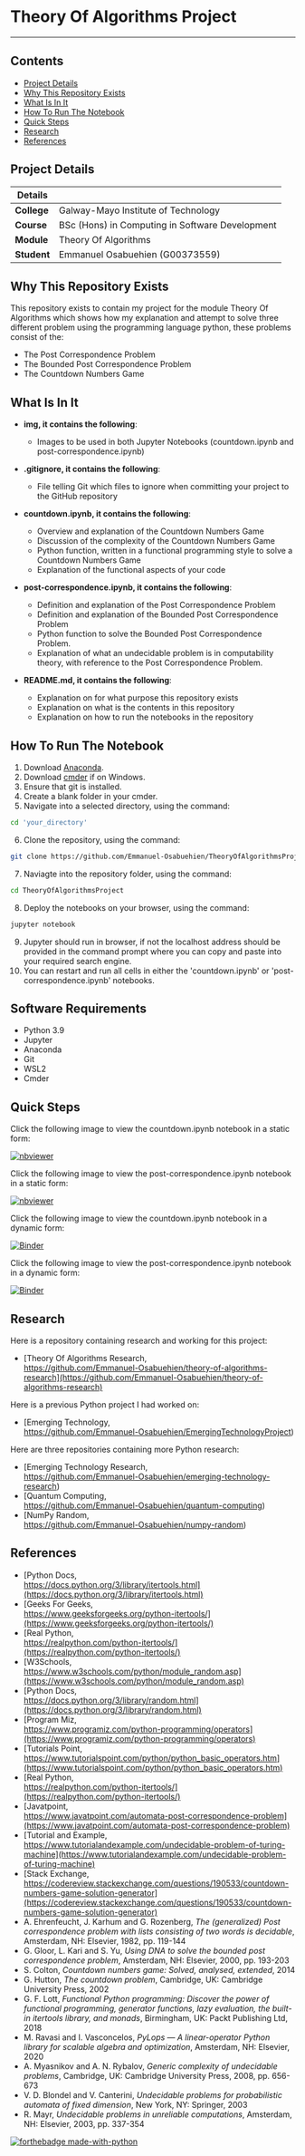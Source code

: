 # Theory Of Algorithms Project

***

## Contents

* [Project Details](#details)
* [Why This Repository Exists](#why) 
* [What Is In It](#what)
* [How To Run The Notebook](#how)
* [Quick Steps](#quick)
* [Research](#research)
* [References](#references)

## Project Details<a name = "details"></a>

| Details   |     |
| --- | --- |
| **College** | Galway-Mayo Institute of Technology|
| **Course** | BSc (Hons) in Computing in Software Development  |
| **Module** |  Theory Of Algorithms |
| **Student** | Emmanuel Osabuehien (G00373559) |

## Why This Repository Exists<a name = "why"></a>

This repository exists to contain my project for the module Theory Of Algorithms which shows how my explanation and attempt to solve three different problem using the programming language python, these problems consist of the:

- The Post Correspondence Problem
- The Bounded Post Correspondence Problem
- The Countdown Numbers Game

## What Is In It<a name = "what"></a>

- **img, it contains the following**:
    - Images to be used in both Jupyter Notebooks (countdown.ipynb and post-correspondence.ipynb)

- **.gitignore, it contains the following**:
    - File telling Git which files to ignore when committing your project to the GitHub repository

- **countdown.ipynb, it contains the following**:
    - Overview and explanation of the Countdown Numbers Game
    - Discussion of the complexity of the Countdown Numbers Game
    - Python function, written in a functional programming style to solve a Countdown Numbers Game
    - Explanation of the functional aspects of your code

- **post-correspondence.ipynb, it contains the following**:
    - Definition and explanation of the Post Correspondence Problem
    - Definition and explanation of the Bounded Post Correspondence Problem
    - Python function to solve the Bounded Post Correspondence Problem.
    - Explanation of what an undecidable problem is in computability theory, with reference to the Post Correspondence Problem.
    
- **README.md, it contains the following**:
    - Explanation on for what purpose this repository exists
    - Explanation on what is the contents in this repository
    - Explanation on how to run the notebooks in the repository

## How To Run The Notebook<a name = "how"></a>

1) Download [Anaconda]().
2) Download [cmder]() if on Windows.
3) Ensure that git is installed.
4) Create a blank folder in your cmder.
5) Navigate into a selected directory, using the command:
```bash
cd 'your_directory'
```
6) Clone the repository, using the command:
```bash
git clone https://github.com/Emmanuel-Osabuehien/TheoryOfAlgorithmsProject
```
7) Naviagte into the repository folder, using the command:
```bash
cd TheoryOfAlgorithmsProject
```
8) Deploy the notebooks on your browser, using the command:
```bash
jupyter notebook
```
9) Jupyter should run in browser, if not the localhost address should be provided in the command prompt where you can copy and paste into your required search engine.
10) You can restart and run all cells in either the 'countdown.ipynb' or 'post-correspondence.ipynb' notebooks.

## Software Requirements

- Python 3.9
- Jupyter
- Anaconda
- Git
- WSL2
- Cmder

## Quick Steps<a name = "quick"></a>

Click the following image to view the countdown.ipynb notebook in a static form:

[![nbviewer](https://raw.githubusercontent.com/jupyter/design/master/logos/Badges/nbviewer_badge.svg)](https://nbviewer.org/github/Emmanuel-Osabuehien/TheoryOfAlgorithmsProject/blob/main/countdown.ipynb)

Click the following image to view the post-correspondence.ipynb notebook in a static form:

[![nbviewer](https://raw.githubusercontent.com/jupyter/design/master/logos/Badges/nbviewer_badge.svg)](https://nbviewer.org/github/Emmanuel-Osabuehien/TheoryOfAlgorithmsProject/blob/main/post-correspondence.ipynb)

Click the following image to view the countdown.ipynb notebook in a dynamic form:

[![Binder](https://mybinder.org/badge_logo.svg)](https://mybinder.org/v2/gh/Emmanuel-Osabuehien/TheoryOfAlgorithmsProject/HEAD?labpath=countdown.ipynb)

Click the following image to view the post-correspondence.ipynb notebook in a dynamic form:

[![Binder](https://mybinder.org/badge_logo.svg)](https://mybinder.org/v2/gh/Emmanuel-Osabuehien/TheoryOfAlgorithmsProject/HEAD?labpath=post-correspondence.ipynb)

## Research<a name = "research"></a>

Here is a repository containing research and working for this project:

- [Theory Of Algorithms Research,<br> https://github.com/Emmanuel-Osabuehien/theory-of-algorithms-research](https://github.com/Emmanuel-Osabuehien/theory-of-algorithms-research)

Here is a previous Python project I had worked on:

- [Emerging Technology,<br> https://github.com/Emmanuel-Osabuehien/EmergingTechnologyProject)

Here are three repositories containing more Python research:

- [Emerging Technology Research,<br> https://github.com/Emmanuel-Osabuehien/emerging-technology-research)
- [Quantum Computing,<br> https://github.com/Emmanuel-Osabuehien/quantum-computing)
- [NumPy Random,<br> https://github.com/Emmanuel-Osabuehien/numpy-random)

## References<a name = "references"></a>

- [Python Docs,<br> https://docs.python.org/3/library/itertools.html](https://docs.python.org/3/library/itertools.html)
- [Geeks For Geeks,<br> https://www.geeksforgeeks.org/python-itertools/](https://www.geeksforgeeks.org/python-itertools/)
- [Real Python,<br> https://realpython.com/python-itertools/](https://realpython.com/python-itertools/)
- [W3Schools,<br> https://www.w3schools.com/python/module_random.asp](https://www.w3schools.com/python/module_random.asp)
- [Python Docs,<br> https://docs.python.org/3/library/random.html](https://docs.python.org/3/library/random.html)
- [Program Miz,<br> https://www.programiz.com/python-programming/operators](https://www.programiz.com/python-programming/operators)
- [Tutorials Point,<br> https://www.tutorialspoint.com/python/python_basic_operators.htm](https://www.tutorialspoint.com/python/python_basic_operators.htm)
- [Real Python,<br> https://realpython.com/python-itertools/](https://realpython.com/python-itertools/)
- [Javatpoint,<br> https://www.javatpoint.com/automata-post-correspondence-problem](https://www.javatpoint.com/automata-post-correspondence-problem)
- [Tutorial and Example,<br> https://www.tutorialandexample.com/undecidable-problem-of-turing-machine](https://www.tutorialandexample.com/undecidable-problem-of-turing-machine)
- [Stack Exchange,<br> https://codereview.stackexchange.com/questions/190533/countdown-numbers-game-solution-generator](https://codereview.stackexchange.com/questions/190533/countdown-numbers-game-solution-generator)
- A. Ehrenfeucht, J. Karhum and G. Rozenberg, *The (generalized) Post correspondence problem with lists consisting of two words is decidable*, Amsterdam, NH: Elsevier, 1982, pp. 119-144
- G. Gloor, L. Kari and S. Yu, *Using DNA to solve the bounded post correspondence problem*, Amsterdam, NH: Elsevier, 2000, pp. 193-203
- S. Colton, *Countdown numbers game: Solved, analysed, extended*, 2014
- G. Hutton, *The countdown problem*, Cambridge, UK: Cambridge University Press, 2002
- G. F. Lott, *Functional Python programming: Discover the power of functional programming, generator functions, lazy evaluation, the built-in itertools library, and monads*, Birmingham, UK: Packt Publishing Ltd, 2018
- M. Ravasi and I. Vasconcelos, *PyLops — A linear-operator Python library for scalable algebra and optimization*, Amsterdam, NH: Elsevier, 2020
- A. Myasnikov and A. N. Rybalov, *Generic complexity of undecidable problems*, Cambridge, UK: Cambridge University Press, 2008, pp. 656-673
- V. D. Blondel and V. Canterini, *Undecidable problems for probabilistic automata of fixed dimension*, New York, NY: Springer, 2003
- R. Mayr, *Undecidable problems in unreliable computations*, Amsterdam, NH: Elsevier, 2003, pp. 337-354

[![forthebadge made-with-python](http://ForTheBadge.com/images/badges/made-with-python.svg)](https://www.python.org/)